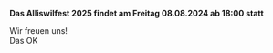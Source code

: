 **Das Alliswilfest 2025 findet am Freitag 08.08.2024 ab 18:00 statt <br>**

Wir freuen uns!<br>
Das OK

